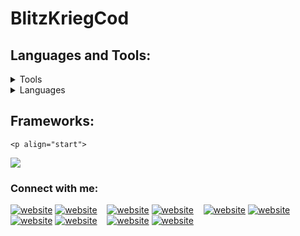 # BlitzKriegCod

## Languages and Tools:

<details>
 <summary>Tools</summary>
  <ul>
    <hr>
    <p align="start">
  <a href="https://skillicons.dev">
    <img src="https://skillicons.dev/icons?i=neovim,vscode,sublime,linux,ubuntu,anaconda,mongodb,mysql,sqlite,postman,stackoverflow,blender,godot,figma,ai,ps,github" />
  </a>
</p>
  </ul>
</details>

<details>
  <summary>Languages</summary>
  <ul>
   
  <hr>
  <p align="start">
  <a href="https://skillicons.dev">
    <img src="https://skillicons.dev/icons?i=bash,nodejs,ts,py,cs,cpp,css,html,js,java" />
  </a>
</p>
  </ul>
</details>

## Frameworks:

    <p align="start">
  <a href="https://skillicons.dev">
    <img src="https://skillicons.dev/icons?i= angular,bootstrap,tailwind,django,express,nest" />
  </a>
</p>


### Connect with me:

[![website](./img/globe-light.svg)](https://codestackr.com#gh-light-mode-only)
[![website](./img/globe-dark.svg)](https://codestackr.com#gh-dark-mode-only)
&nbsp;&nbsp;
[![website](./img/youtube-light.svg)](https://youtube.com/codestackr#gh-light-mode-only)
[![website](./img/youtube-dark.svg)](https://youtube.com/codestackr#gh-dark-mode-only)
&nbsp;&nbsp;
[![website](./img/twitter-light.svg)](https://twitter.com/codestackr#gh-light-mode-only)
[![website](./img/twitter-dark.svg)](https://twitter.com/codestackr#gh-dark-mode-only)
&nbsp;&nbsp;
[![website](./img/linkedin-light.svg)](https://linkedin.com/in/codeSTACKr#gh-light-mode-only)
[![website](./img/linkedin-dark.svg)](https://linkedin.com/in/codeSTACKr#gh-dark-mode-only)
&nbsp;&nbsp;
[![website](./img/instagram-light.svg)](https://instagram.com/codeSTACKr#gh-light-mode-only)
[![website](./img/instagram-dark.svg)](https://instagram.com/codeSTACKr#gh-dark-mode-only)
